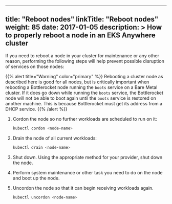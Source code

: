 
---
title: "Reboot nodes"
linkTitle: "Reboot nodes"
weight: 85
date: 2017-01-05
description: >
  How to properly reboot a node in an EKS Anywhere cluster
---

If you need to reboot a node in your cluster for maintenance or any other reason, performing the following steps will help prevent possible disruption of services on those nodes:

{{% alert title="Warning" color="primary" %}}
Rebooting a cluster node as described here is good for all nodes, but is critically important when rebooting a Bottlerocket node running the `boots` service on a Bare Metal cluster.
If it does go down while running the `boots` service, the Bottlerocket node will not be able to boot again until the `boots` service is restored on another machine. This is because Bottlerocket must get its address from a DHCP service.
{{% /alert %}}

1. Cordon the node so no further workloads are scheduled to run on it:

    ```bash
    kubectl cordon <node-name>
    ```

1. Drain the node of all current workloads:

   ```bash
   kubectl drain <node-name>
   ```

1. Shut down. Using the appropriate method for your provider, shut down the node.

1. Perform system maintenance or other task you need to do on the node and boot up the node.

1. Uncordon the node so that it can begin receiving workloads again.

   ```bash
   kubectl uncordon <node-name>
   ```

